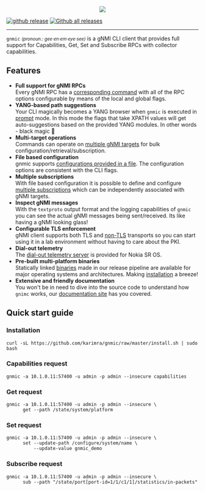 <nbsp/>
<p style="text-align:center;"><img src=https://raw.githubusercontent.com/karimra/gnmic/master/docs/images/gnmic-headline.svg?sanitize=true/></p>

[![github release](https://img.shields.io/github/release/karimra/gnmic.svg?style=flat-square&color=00c9ff&labelColor=bec8d2)](https://github.com/karimra/gnmic/releases/)
[![Github all releases](https://img.shields.io/github/downloads/karimra/gnmic/total.svg?style=flat-square&color=00c9ff&labelColor=bec8d2)](https://github.com/karimra/gnmic/releases/)

---

`gnmic` <small>_(pronoun.: gee·en·em·eye·see)_</small> is a gNMI CLI client that provides full support for Capabilities, Get, Set and Subscribe RPCs with collector capabilities.

## Features
* **Full support for gNMI RPCs**  
  Every gNMI RPC has a [corresponding command](https://gnmic.kmrd.dev/basic_usage/) with all of the RPC options configurable by means of the local and global flags.
* **YANG-based path suggestions**  
  Your CLI magically becomes a YANG browser when `gnmic` is executed in [prompt](advanced/prompt_suggestions.md) mode. In this mode the flags that take XPATH values will get auto-suggestions based on the provided YANG modules. In other words - black magic :exploding_head:
* **Multi-target operations**  
  Commands can operate on [multiple gNMI targets](https://gnmic.kmrd.dev/advanced/multi_target/) for bulk configuration/retrieval/subscription.
* **File based configuration**  
  gnmic supports [configurations provided in a file](https://gnmic.kmrd.dev/advanced/file_cfg/). The configuration options are consistent with the CLI flags.
* **Multiple subscriptions**  
  With file based configuration it is possible to define and configure [multiple subscriptions](advanced/subscriptions.md) which can be independently associated with gNMI targets.
* **Inspect gNMI messages**  
  With the `textproto` output format and the logging capabilities of `gnmic` you can see the actual gNMI messages being sent/received. Its like having a gNMI looking glass!
* **Configurable TLS enforcement**  
  gNMI client supports both TLS and [non-TLS](https://gnmic.kmrd.dev/global_flags/#insecure) transports so you can start using it in a lab environment without having to care about the PKI.
* **Dial-out telemetry**  
  The [dial-out telemetry server](https://gnmic.kmrd.dev/cmd/listen/) is provided for Nokia SR OS.
* **Pre-built multi-platform binaries**  
  Statically linked [binaries](https://github.com/karimra/gnmic/releases) made in our release pipeline are available for major operating systems and architectures. Making [installation](https://gnmic.kmrd.dev/install/) a breeze!
* **Extensive and friendly documentation**  
  You won't be in need to dive into the source code to understand how `gnimc` works, our [documentation site](https://gnmic.kmrd.dev) has you covered.

## Quick start guide
### Installation
```
curl -sL https://github.com/karimra/gnmic/raw/master/install.sh | sudo bash
```
### Capabilities request
```
gnmic -a 10.1.0.11:57400 -u admin -p admin --insecure capabilities
```

### Get request
```
gnmic -a 10.1.0.11:57400 -u admin -p admin --insecure \
      get --path /state/system/platform
```

### Set request
```
gnmic -a 10.1.0.11:57400 -u admin -p admin --insecure \
      set --update-path /configure/system/name \
          --update-value gnmic_demo
```

### Subscribe request
```
gnmic -a 10.1.0.11:57400 -u admin -p admin --insecure \
      sub --path "/state/port[port-id=1/1/c1/1]/statistics/in-packets"
```